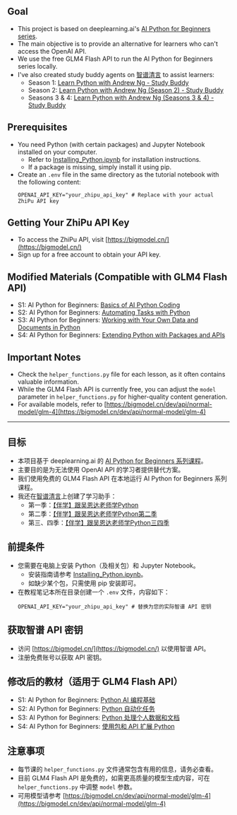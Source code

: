 ## Goal
- This project is based on deeplearning.ai's [AI Python for Beginners series](https://learn.deeplearning.ai/courses/ai-python-for-beginners).
- The main objective is to provide an alternative for learners who can't access the OpenAI API.
- We use the free GLM4 Flash API to run the AI Python for Beginners series locally.
- I've also created study buddy agents on [智谱清言](https://chatglm.cn/) to assist learners:
  - Season 1: [Learn Python with Andrew Ng - Study Buddy](https://chatglm.cn/main/gdetail/66ba050ebf79f88056ba4fa5?lang=en)
  - Season 2: [Learn Python with Andrew Ng (Season 2) - Study Buddy](https://chatglm.cn/main/gdetail/66d576c2e27e9d7acf9fd04f?lang=en)
  - Seasons 3 & 4: [Learn Python with Andrew Ng (Seasons 3 & 4) - Study Buddy](https://chatglm.cn/main/gdetail/66ed17f4c11b5e859c1e82e3?lang=en)

## Prerequisites
- You need Python (with certain packages) and Jupyter Notebook installed on your computer.
  - Refer to [Installing_Python.ipynb](https://github.com/nicky-aigc/AI-Python-For-Beginners-with-GLM4/blob/main/S4/L7/Installing_Python.ipynb) for installation instructions.
  - If a package is missing, simply install it using pip.
- Create an `.env` file in the same directory as the tutorial notebook with the following content:
  ```
  OPENAI_API_KEY="your_zhipu_api_key" # Replace with your actual ZhiPu API key
  ```

## Getting Your ZhiPu API Key
- To access the ZhiPu API, visit [https://bigmodel.cn/](https://bigmodel.cn/)
- Sign up for a free account to obtain your API key.

## Modified Materials (Compatible with GLM4 Flash API)
- S1: AI Python for Beginners: [Basics of AI Python Coding](https://github.com/nicky-aigc/AI-Python-For-Beginners-with-GLM4/tree/main/S1)
- S2: AI Python for Beginners: [Automating Tasks with Python](https://github.com/nicky-aigc/AI-Python-For-Beginners-with-GLM4/tree/main/S2)
- S3: AI Python for Beginners: [Working with Your Own Data and Documents in Python](https://github.com/nicky-aigc/AI-Python-For-Beginners-with-GLM4/tree/main/S3)
- S4: AI Python for Beginners: [Extending Python with Packages and APIs](https://github.com/nicky-aigc/AI-Python-For-Beginners-with-GLM4/tree/main/S4)

## Important Notes
- Check the `helper_functions.py` file for each lesson, as it often contains valuable information.
- While the GLM4 Flash API is currently free, you can adjust the `model` parameter in `helper_functions.py` for higher-quality content generation.
- For available models, refer to [https://bigmodel.cn/dev/api/normal-model/glm-4](https://bigmodel.cn/dev/api/normal-model/glm-4)

---

## 目标
- 本项目基于 deeplearning.ai 的 [AI Python for Beginners 系列课程](https://learn.deeplearning.ai/courses/ai-python-for-beginners)。
- 主要目的是为无法使用 OpenAI API 的学习者提供替代方案。
- 我们使用免费的 GLM4 Flash API 在本地运行 AI Python for Beginners 系列课程。
- 我还在[智谱清言](https://chatglm.cn/)上创建了学习助手：
  - 第一季：[【伴学】跟吴恩达老师学Python](https://chatglm.cn/main/gdetail/66ba050ebf79f88056ba4fa5)
  - 第二季：[【伴学】跟吴恩达老师学Python第二季](https://chatglm.cn/main/gdetail/66d576c2e27e9d7acf9fd04f)
  - 第三、四季：[【伴学】跟吴恩达老师学Python三四季](https://chatglm.cn/main/gdetail/66ed17f4c11b5e859c1e82e3)

## 前提条件
- 您需要在电脑上安装 Python（及相关包）和 Jupyter Notebook。
  - 安装指南请参考 [Installing_Python.ipynb](https://github.com/nicky-aigc/AI-Python-For-Beginners-with-GLM4/blob/main/S4/L7/Installing_Python.ipynb)。
  - 如缺少某个包，只需使用 pip 安装即可。
- 在教程笔记本所在目录创建一个 `.env` 文件，内容如下：
  ```
  OPENAI_API_KEY="your_zhipu_api_key" # 替换为您的实际智谱 API 密钥
  ```

## 获取智谱 API 密钥
- 访问 [https://bigmodel.cn/](https://bigmodel.cn/) 以使用智谱 API。
- 注册免费账号以获取 API 密钥。

## 修改后的教材（适用于 GLM4 Flash API）
- S1: AI Python for Beginners: [Python AI 编程基础](https://github.com/nicky-aigc/AI-Python-For-Beginners-with-GLM4/tree/main/S1)
- S2: AI Python for Beginners: [Python 自动化任务](https://github.com/nicky-aigc/AI-Python-For-Beginners-with-GLM4/tree/main/S2)
- S3: AI Python for Beginners: [Python 处理个人数据和文档](https://github.com/nicky-aigc/AI-Python-For-Beginners-with-GLM4/tree/main/S3)
- S4: AI Python for Beginners: [使用包和 API 扩展 Python](https://github.com/nicky-aigc/AI-Python-For-Beginners-with-GLM4/tree/main/S4)

## 注意事项
- 每节课的 `helper_functions.py` 文件通常包含有用的信息，请务必查看。
- 目前 GLM4 Flash API 是免费的，如需更高质量的模型生成内容，可在 `helper_functions.py` 中调整 `model` 参数。
- 可用模型请参考 [https://bigmodel.cn/dev/api/normal-model/glm-4](https://bigmodel.cn/dev/api/normal-model/glm-4)
